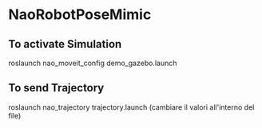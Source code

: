 # NaoRobotPoseMimic

## To activate Simulation
roslaunch nao_moveit_config demo_gazebo.launch

## To send Trajectory
roslaunch nao_trajectory trajectory.launch (cambiare il valori all'interno del file)
